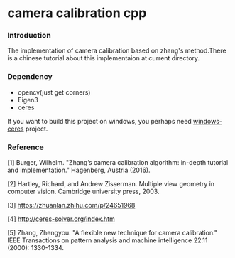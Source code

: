 
# camera calibration cpp

### Introduction

The implementation of camera calibration based on zhang's method.There is a chinese tutorial about this implementaion at current directory.

### Dependency

- opencv(just get corners)
- Eigen3
- ceres

If you want to build this project on windows, you perhaps need [windows-ceres](https://github.com/tbennun/ceres-windows) project.

### Reference

[1] Burger, Wilhelm. "Zhang’s camera calibration algorithm: in-depth tutorial and implementation." Hagenberg, Austria (2016).

[2] Hartley, Richard, and Andrew Zisserman. Multiple view geometry in computer vision. Cambridge university press, 2003.


[3] https://zhuanlan.zhihu.com/p/24651968

[4] http://ceres-solver.org/index.htm

[5] Zhang, Zhengyou. "A flexible new technique for camera calibration." IEEE Transactions on pattern analysis and machine intelligence 22.11 (2000): 1330-1334.